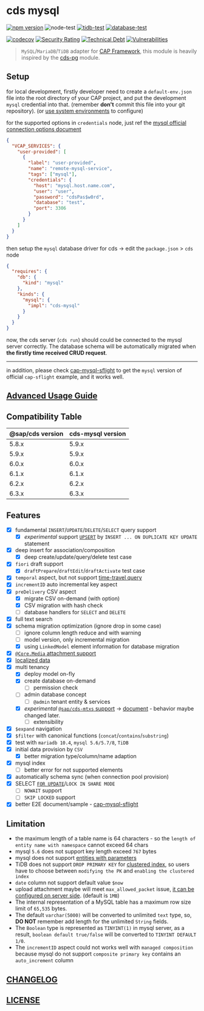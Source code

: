 # cds mysql

[![npm version](https://img.shields.io/npm/v/cds-mysql?label=cds-mysql)](https://www.npmjs.com/package/cds-mysql)
![node-test](https://github.com/Soontao/cds-mysql/workflows/node-test/badge.svg)
[![tidb-test](https://github.com/Soontao/cds-mysql/actions/workflows/tidb.yml/badge.svg)](https://github.com/Soontao/cds-mysql/actions/workflows/tidb.yml)
[![database-test](https://github.com/Soontao/cds-mysql/actions/workflows/database.yml/badge.svg)](https://github.com/Soontao/cds-mysql/actions/workflows/database.yml)

[![codecov](https://codecov.io/gh/Soontao/cds-mysql/branch/main/graph/badge.svg?token=xTt6AaHeuu)](https://codecov.io/gh/Soontao/cds-mysql)
[![Security Rating](https://sonarcloud.io/api/project_badges/measure?project=Soontao_cds-mysql&metric=security_rating)](https://sonarcloud.io/dashboard?id=Soontao_cds-mysql)
[![Technical Debt](https://sonarcloud.io/api/project_badges/measure?project=Soontao_cds-mysql&metric=sqale_index)](https://sonarcloud.io/dashboard?id=Soontao_cds-mysql)
[![Vulnerabilities](https://sonarcloud.io/api/project_badges/measure?project=Soontao_cds-mysql&metric=vulnerabilities)](https://sonarcloud.io/dashboard?id=Soontao_cds-mysql)

> `MySQL`/`MariaDB`/`TiDB` adapter for [CAP Framework](https://cap.cloud.sap/docs/about/), this module is heavily inspired by the [cds-pg](https://github.com/sapmentors/cds-pg) module.

## Setup

for local development, firstly developer need to create a `default-env.json` file into the root directory of your CAP project, and put the development `mysql` credential into that. (remember **don't** commit this file into your git repository). (or [use system environments](./docs/ADVANCED_USAGE.md#configuration-credential-by-environments) to configure)

for the supported options in `credentials` node, just ref the [mysql official connection options document](https://www.npmjs.com/package/mysql#connection-options)

```json
{
  "VCAP_SERVICES": {
    "user-provided": [
      {
        "label": "user-provided",
        "name": "remote-mysql-service",
        "tags": ["mysql"],
        "credentials": {
          "host": "mysql.host.name.com",
          "user": "user",
          "password": "cdsPas$w0rd",
          "database": "test",
          "port": 3306
        }
      }
    ]
  }
}
```

then setup the `mysql` database driver for cds -> edit the `package.json` > `cds` node

```json
{
  "requires": {
    "db": {
      "kind": "mysql"
    },
    "kinds": {
      "mysql": {
        "impl": "cds-mysql"
      }
    }
  }
}
```

now, the cds server (`cds run`) should could be connected to the mysql server correctly. The database schema will be automatically migrated when **the firstly time received CRUD request**.

---

in addition, please check [cap-mysql-sflight](https://github.com/Soontao/cap-mysql-sflight) to get the `mysql` version of official `cap-sflight` example, and it works well.

## [Advanced Usage Guide](./docs/ADVANCED_USAGE.md)

## Compatibility Table

| @sap/cds version | cds-mysql version |
| ---------------- | ----------------- |
| 5.8.x            | 5.9.x             |
| 5.9.x            | 5.9.x             |
| 6.0.x            | 6.0.x             |
| 6.1.x            | 6.1.x             |
| 6.2.x            | 6.2.x             |
| 6.3.x            | 6.3.x             |

## Features

- [x] fundamental `INSERT`/`UPDATE`/`DELETE`/`SELECT` query support
  - [x] _experimental_ support [`UPSERT`](./docs/ADVANCED_USAGE.md#upsert) by `INSERT ... ON DUPLICATE KEY UPDATE` statement
- [x] deep insert for association/composition
  - [x] deep create/update/query/delete test case
- [x] `fiori` draft support
  - [x] `draftPrepare`/`draftEdit`/`draftActivate` test case
- [x] `temporal` aspect, but not support [time-travel query](https://cap.cloud.sap/docs/guides/temporal-data#time-travel-queries)
- [x] `incrementID` auto incremental key aspect
- [x] `preDelivery` CSV aspect
  - [x] migrate CSV on-demand (with option)
  - [x] CSV migration with hash check
  - [ ] database handlers for `SELECT` and `DELETE`
- [x] full text search
- [x] schema migration optimization (ignore drop in some case)
  - [ ] ignore column length reduce and with warning
  - [ ] model version, only incremental migration
  - [x] using `LinkedModel` element information for database migration
- [x] [`@Core.Media` attachment support](https://cap.cloud.sap/docs/guides/media-data)
- [x] [localized data](https://cap.cloud.sap/docs/guides/localized-data)
- [x] multi tenancy
  - [x] deploy model on-fly
  - [x] create database on-demand
    - [ ] permission check
  - [ ] admin database concept
    - [ ] `@admin` tenant entity & services
  - [x] _experimental_ [`@sap/cds-mtxs` support](https://pages.github.tools.sap/cap/docs/guides/multitenancy/mtxs) -> [document](./docs/MTXS.md) - behavior maybe changed later.
    - [ ] extensibility
- [x] `$expand` navigation
- [x] `$filter` with canonical functions (`concat`/`contains`/`substring`)
- [x] test with `mariadb 10.4`, `mysql 5.6/5.7/8`, `TiDB`
- [x] initial data provision by `CSV`
  - [x] better migration type/column/name adaption
- [x] mysql index
  - [ ] better error for not supported elements
- [x] automatically schema sync (when connection pool provision)
- [x] SELECT [`FOR UPDATE`](https://cap.cloud.sap/docs/node.js/cds-ql?q=forUpdate#select-forUpdate)/`LOCK IN SHARE MODE`
  - [ ] `NOWAIT` support
  - [ ] `SKIP LOCKED` support
- [x] better E2E document/sample - [cap-mysql-sflight](https://github.com/Soontao/cap-mysql-sflight)

## Limitation

- the maximum length of a table name is 64 characters - so the `length of entity name with namespace` cannot exceed 64 chars
- mysql `5.6` does not support key length exceed `767` bytes
- mysql does not support [entities with parameters](https://cap.cloud.sap/docs/cds/cdl?q=parameter#exposed-entities)
- TiDB does not support `DROP PRIMARY KEY` for [clustered index](https://docs.pingcap.com/tidb/dev/clustered-indexes), so users have to choose between `modifying the PK` and `enabling the clustered index`
- `date` column not support default value `$now`
- upload attachment maybe will meet `max_allowed_packet` issue, [it can be configured on server side](https://dev.mysql.com/doc/refman/8.0/en/packet-too-large.html). (default is `1MB`)
- The internal representation of a MySQL table has a maximum row size limit of `65,535` bytes.
- The default `varchar(5000)` will be converted to unlimited `text` type, so, **DO NOT** remember add length for the unlimited `String` fields.
- The `Boolean` type is represented as `TINYINT(1)` in mysql server, as a result, `boolean default true/false` will be converted to `TINYINT DEFAULT 1/0`.
- The `incrementID` aspect could not works well with `managed composition` because mysql do not support `composite primary key` contains an `auto_increment` column

## [CHANGELOG](./CHANGELOG.md)

## [LICENSE](./LICENSE)
